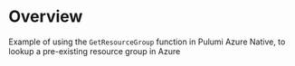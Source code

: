 ﻿# Overview

Example of using the `GetResourceGroup` function in Pulumi Azure Native, to lookup a pre-existing resource group in Azure